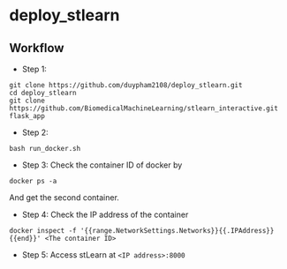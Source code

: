 # deploy_stlearn

## Workflow

- Step 1:

```
git clone https://github.com/duypham2108/deploy_stlearn.git
cd deploy_stlearn
git clone https://github.com/BiomedicalMachineLearning/stlearn_interactive.git flask_app
```

- Step 2:

```
bash run_docker.sh
```

- Step 3: Check the container ID of docker by

```
docker ps -a
```

And get the second container.

- Step 4: Check the IP address of the container

```
docker inspect -f '{{range.NetworkSettings.Networks}}{{.IPAddress}}{{end}}' <The container ID>
```

- Step 5: Access stLearn at `<IP address>:8000`
